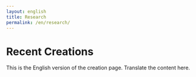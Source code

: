 ```yaml
---
layout: english
title: Research
permalink: /en/research/
---
```


# Recent Creations

This is the English version of the creation page. Translate the content here.